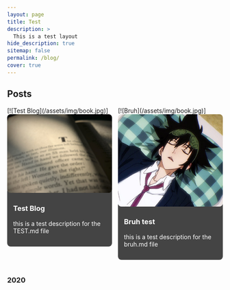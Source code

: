 ```yaml
---
layout: page
title: Test
description: >
  This is a test layout
hide_description: true
sitemap: false
permalink: /blog/
cover: true
---
```


## Posts

<div style="display: flex; flex-wrap: wrap; gap: 1em;">

  <div style="flex: 1 1 calc(50% - 1em); box-sizing: border-box; margin-bottom: 1em;">
    [![Test Blog](/assets/img/book.jpg)]
      <img src="/assets/img/book.jpg" alt="Test Blog" style="width: 100%; height: auto; border-radius: 8px;"/>
      <div style="padding: 1em; background: #444; color: white; border-radius: 8px; margin-top: -1em;">
        <h3>Test Blog</h3>
        <p>this is a test description for the TEST.md file</p>
      </div>
    
  </div>

  <div style="flex: 1 1 calc(50% - 1em); box-sizing: border-box; margin-bottom: 1em;">
    [![Bruh](/assets/img/book.jpg)]
      <img src="/assets/img/mori.jpeg" alt="Bruh test" style="width: 100%; height: auto; border-radius: 8px;"/>
      <div style="padding: 1em; background: #444; color: white; border-radius: 8px; margin-top: -1em;">
        <h3>Bruh test</h3>
        <p>this is a test description for the bruh.md file</p>
      </div>
    
  </div>

</div>

### 2020

<!-- Add more posts for 2020 in a similar way -->



[bruh]: bruh.md
[test]: test.md